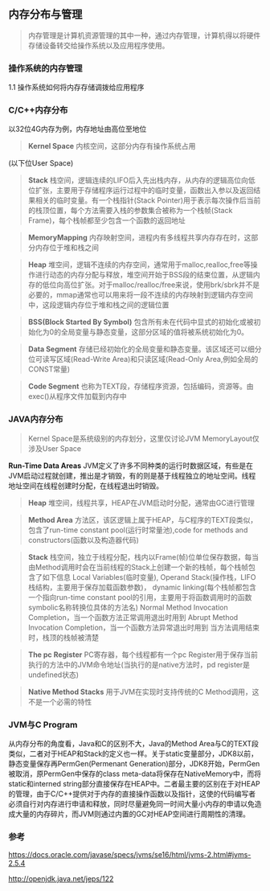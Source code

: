 ## 内存分布与管理 ##
>内存管理是计算机资源管理的其中一种，通过内存管理，计算机得以将硬件存储设备转交给操作系统以及应用程序使用。


### 操作系统的内存管理 ###


1.1 操作系统如何将内存存储调拨给应用程序

### C/C++内存分布 ###

以32位4G内存为例，内存地址由高位至地位
>**Kernel Space**
内核空间，这部分内存有操作系统占用

(以下位User Space)
>**Stack**
栈空间，逻辑连续的LIFO后入先出栈内存，从内存的逻辑高位向低位扩张，主要用于存储程序运行过程中的临时变量，函数出入参以及返回结果相关的临时变量。有一个栈指针(Stack Pointer)用于表示每次操作后当前的栈顶位置，每个方法需要入栈的参数集合被称为一个栈帧(Stack Frame)，每个栈帧都至少包含一个函数的返回地址

>**MemoryMapping**
内存映射空间，进程内有多线程共享内存存在时，这部分内存位于堆和栈之间

>**Heap**
堆空间，逻辑不连续的内存空间，通常用于malloc,realloc,free等操作进行动态的内存分配与释放，堆空间开始于BSS段的结束位置，从逻辑内存的低位向高位扩张。对于malloc/realloc/free来说，使用brk/sbrk并不是必要的，mmap通常也可以用来将一段不连续的内存映射到逻辑内存空间中，这段逻辑内存位于堆和栈之间的逻辑位置

>**BSS(Block Started By Symbol)**
包含所有未在代码中显式的初始化或被初始化为0的全局变量与静态变量，这部分区域的值将被系统初始化为0。

>**Data Segment**
存储已经初始化的全局变量和静态变量。该区域还可以细分位可读写区域(Read-Write Area)和只读区域(Read-Only Area,例如全局的CONST常量)

>**Code Segment**
也称为TEXT段，存储程序资源，包括编码，资源等。由exec()从程序文件加载到内存中


### JAVA内存分布 ###
>Kernel Space是系统级别的内存划分，这里仅讨论JVM MemoryLayout仅涉及User Space

**Run-Time Data Areas** 
JVM定义了许多不同种类的运行时数据区域，有些是在JVM启动过程就创建，推出是才销毁，有的则是基于线程独立的地址空间。线程地址空间在线程创建时分配，在线程退出时销毁。

>**Heap**
堆空间，线程共享，HEAP在JVM启动时分配，通常由GC进行管理

>**Method Area**
>方法区，该区逻辑上属于HEAP，与C程序的TEXT段类似，包含了run-time constant pool(运行时常量池),code for methods and constructors(函数以及构造器代码)

>**Stack**
栈空间，独立于线程分配，栈内以Frame(帧)位单位保存数据，每当由Method调用时会在当前线程的Stack上创建一个新的栈帧，每个栈帧包含了如下信息
Local Variables(临时变量),
Operand Stack(操作栈，LIFO栈结构，主要用于保存加载函数参数)，
dynamic linking(每个栈帧都包含一个指向run-time constant pool的引用，主要用于将函数调用时的函数symbolic名称转换位具体的方法名)
Normal Method Invocation Completion，当一个函数方法正常调用退出时用到
Abrupt Method Invocation Completion，当一个函数方法异常退出时用到
当方法调用结束时，栈顶的栈帧被清楚

>**The pc Register**
PC寄存器，每个线程都有一个pc Register用于保存当前执行的方法中的JVM命令地址(当执行的是native方法时，pd register是undefined状态)

>**Native Method Stacks**
用于JVM在实现时支持传统的C Method调用，这不是一个必需的特性



### JVM与C Program ###
从内存分布的角度看，Java和C的区别不大，Java的Method Area与C的TEXT段类似，二者对于HEAP和Stack的定义也一样。关于static变量部分，JDK8以前，静态变量保存再PermGen(Permenant Generation)部分，JDK8开始，PermGen被取消，原PermGen中保存的class meta-data将保存在NativeMemory中，而将static和interned string部分直接保存在HEAP中。二者最主要的区别在于对HEAP的管理，由于C/C++提供对于内存的直接操作函数以及指针，这使的代码编写者必须自行对内存进行申请和释放，同时尽量避免同一时间大量小内存的申请以免造成大量的内存碎片，而JVM则通过内置的GC对HEAP空间进行周期性的清理。

### 参考 ###
https://docs.oracle.com/javase/specs/jvms/se16/html/jvms-2.html#jvms-2.5.4

http://openjdk.java.net/jeps/122


